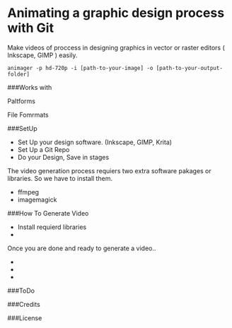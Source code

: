 # Animating a graphic design process with Git

Make videos of proccess in designing graphics in vector or raster editors ( Inkscape, GIMP ) easily.
```
animager -p hd-720p -i [path-to-your-image] -o [path-to-your-output-folder]
```

###Works with

Paltforms

File Fomrmats

###SetUp

  - Set Up your design software. (Inkscape, GIMP, Krita)
  - Set Up a Git Repo
  - Do your Design, Save in stages


The video generation process requiers two extra software pakages or libraries. So we have to install them.

  - ffmpeg
  - imagemagick


###How To Generate Video

  - Install requierd libraries
  - 


Once you are done and ready to generate a video..

  -  
  - 
  - 



###ToDo


###Credits


###License 
